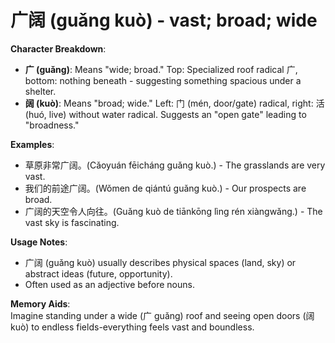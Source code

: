 # **广阔 (guǎng kuò) - vast; broad; wide**

**Character Breakdown**:  
- **广 (guǎng)**: Means "wide; broad." Top: Specialized roof radical 广, bottom: nothing beneath - suggesting something spacious under a shelter.  
- **阔 (kuò)**: Means "broad; wide." Left: 门 (mén, door/gate) radical, right: 活 (huó, live) without water radical. Suggests an "open gate" leading to "broadness."

**Examples**:  
- 草原非常广阔。(Cǎoyuán fēicháng guǎng kuò.) - The grasslands are very vast.  
- 我们的前途广阔。(Wǒmen de qiántú guǎng kuò.) - Our prospects are broad.  
- 广阔的天空令人向往。(Guǎng kuò de tiānkōng lìng rén xiàngwǎng.) - The vast sky is fascinating.

**Usage Notes**:  
- 广阔 (guǎng kuò) usually describes physical spaces (land, sky) or abstract ideas (future, opportunity).  
- Often used as an adjective before nouns.

**Memory Aids**:  
Imagine standing under a wide (广 guǎng) roof and seeing open doors (阔 kuò) to endless fields-everything feels vast and boundless.